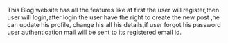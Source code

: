 This Blog website has all the features like at first the user will register,then user will login,after login the user have the right to create the new post
,he can update his profile, change his all his details,if user forgot his password user authentication mail will be sent to its registered email id. 
